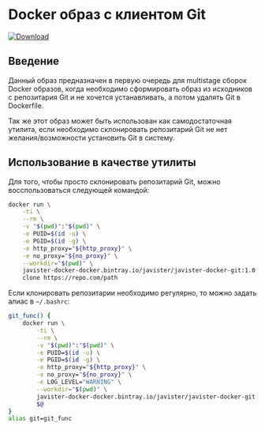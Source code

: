 # Docker образ с клиентом Git

[ ![Download](https://api.bintray.com/packages/javister/docker/javister%3Ajavister-docker-git/images/download.svg) ](https://bintray.com/javister/docker/javister%3Ajavister-docker-git/_latestVersion)

## Введение

Данный образ предназначен в первую очередь для multistage сборок Docker образов,
когда необходимо сформировать образ из исходников с репозитария Git и не хочется
устанавливать, а потом удалять Git в Dockerfile.

Так же этот образ может быть использован как самодостаточная утилита, если
необходимо склонировать репозитарий Git не нет желания/возможности установить
Git в систему.

## Использование в качестве утилиты

Для того, чтобы просто склонировать репозитарий Git, можно восспользоваться
следующей командой:

```bash
docker run \
    -ti \
    --rm \
    -v "$(pwd)":"$(pwd)" \
    -e PUID=$(id -u) \
    -e PGID=$(id -g) \
    -e http_proxy="${http_proxy}" \
    -e no_proxy="${no_proxy}" \
    --workdir="$(pwd)" \
    javister-docker-docker.bintray.io/javister/javister-docker-git:1.0 \
    clone https://repo.com/path
```
Если клонировать репозитарии необходимо регулярно, то можно задать алиас в
`~/.bashrc`:

```bash
git_func() {
    docker run \
        -ti \
        --rm \
        -v "$(pwd)":"$(pwd)" \
        -e PUID=$(id -u) \
        -e PGID=$(id -g) \
        -e http_proxy="${http_proxy}" \
        -e no_proxy="${no_proxy}" \
        -e LOG_LEVEL="WARNING" \
        --workdir="$(pwd)" \
        javister-docker-docker.bintray.io/javister/javister-docker-git:1.0 \
        $@
}
alias git=git_func
``` 
